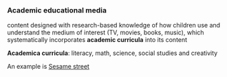 ### Academic educational media
content designed with research-based knowledge of how children use and understand the medium of interest (TV, movies, books, music), which systematically incorporates **academic curricula** into its content

**Academica curricula**: literacy, math, science, social studies and creativity

An example is [Sesame street](common_terms/Sesame%20street.md)
